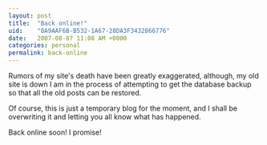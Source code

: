 ```yaml
---
layout: post
title:  "Back online!"
uid:	"8A9AAF6B-B532-1A67-28DA3F3432866776"
date:   2007-08-07 11:08 AM +0000
categories: personal
permalink: back-online
---
```

Rumors of my site's death have been greatly exaggerated, although, my old site is down I am in the process of attempting to get the database backup so that all the old posts can be restored.

Of course, this is just a temporary blog for the moment, and I shall be overwriting it and letting you all know what has happened.

Back online soon! I promise!